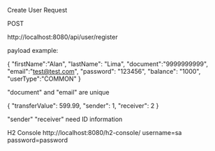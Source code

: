 


Create User Request

POST 

http://localhost:8080/api/user/register

payload example:

{
"firstName":"Alan",
"lastName": "Lima",
"document":"9999999999",
"email":"test@test.com",
"password": "123456",
"balance": "1000",
"userType":"COMMON"
}

"document" and "email" are unique

{
"transferValue": 599.99,
"sender": 1,
"receiver": 2
}

"sender" "receiver" need ID information

H2 Console
http://localhost:8080/h2-console/
username=sa
password=password


